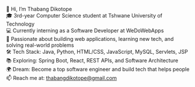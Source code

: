 👋 Hi, I’m Thabang Dikotope  
🎓 3rd-year Computer Science student at Tshwane University of Technology  
💻 Currently interning as a Software Developer at WeDoWebApps  
🚀 Passionate about building web applications, learning new tech, and solving real-world problems  
🛠️ Tech Stack: Java, Python, HTML/CSS, JavaScript, MySQL, Servlets, JSP  
📚 Exploring: Spring Boot, React, REST APIs, and Software Architecture  
🌍 Dream: Become a top software engineer and build tech that helps people  
📫 Reach me at: thabangdikotope@gmail.com 
